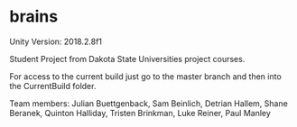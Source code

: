 # brains
Unity Version: 2018.2.8f1

Student Project from Dakota State Universities project courses.

For access to the current build just go to the master branch and then into the CurrentBuild folder.


Team members:
Julian Buettgenback,
Sam Beinlich,
Detrian Hallem,
Shane Beranek,
Quinton Halliday,
Tristen Brinkman,
Luke Reiner,
Paul Manley
